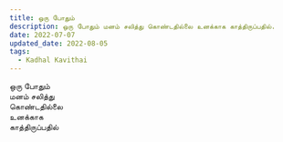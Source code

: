 ```yaml
---
title: ஒரு போதும்
description: ஒரு போதும் மனம் சலித்து கொண்டதில்லை உனக்காக காத்திருப்பதில்.
date: 2022-07-07
updated_date: 2022-08-05
tags:
  - Kadhal Kavithai
---
```


ஒரு போதும்  
மனம் சலித்து  
கொண்டதில்லை  
உனக்காக  
காத்திருப்பதில்
